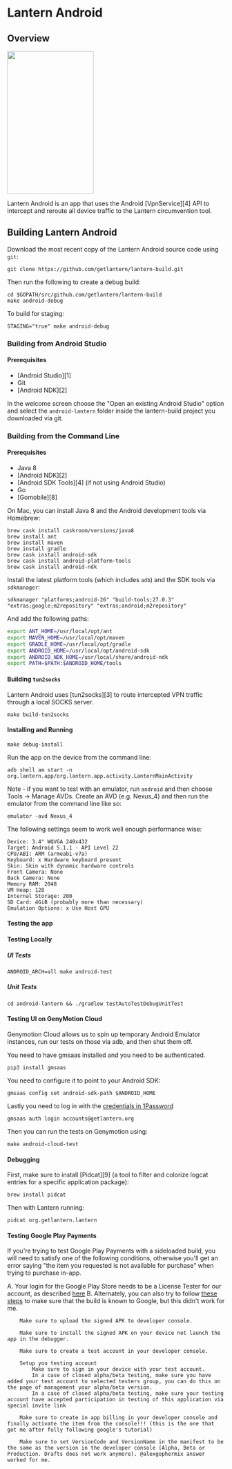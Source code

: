 # Lantern Android

## Overview

<img src="screenshots/home1.png" height="330px" width="200px">

Lantern Android is an app that uses the Android [VpnService][4] API to
intercept and reroute all device traffic to the Lantern
circumvention tool.

## Building Lantern Android

Download the most recent copy of the Lantern Android source code using `git`:

```
git clone https://github.com/getlantern/lantern-build.git
```

Then run the following to create a debug build:

```
cd $GOPATH/src/github.com/getlantern/lantern-build
make android-debug
```

To build for staging:

```
STAGING="true" make android-debug
```

### Building from Android Studio

#### Prerequisites

* [Android Studio][1]
* Git
* [Android NDK][2]

In the welcome screen choose the "Open an existing Android Studio" option and
select the `android-lantern` folder inside the lantern-build project you
downloaded via git.

### Building from the Command Line

#### Prerequisites

* Java 8
* [Android NDK][2]
* [Android SDK Tools][4] (if not using Android Studio)
* Go 
* [Gomobile][8]

On Mac, you can install Java 8 and the Android development tools via Homebrew:

```
brew cask install caskroom/versions/java8
brew install ant
brew install maven
brew install gradle
brew cask install android-sdk
brew cask install android-platform-tools
brew cask install android-ndk
```

Install the latest platform tools (which includes `adb`) and the SDK tools via `sdkmanager`:

```
sdkmanager "platforms;android-26" "build-tools;27.0.3" "extras;google;m2repository" "extras;android;m2repository"
```

And add the following paths:

```bash
export ANT_HOME=/usr/local/opt/ant
export MAVEN_HOME=/usr/local/opt/maven
export GRADLE_HOME=/usr/local/opt/gradle
export ANDROID_HOME=/usr/local/opt/android-sdk
export ANDROID_NDK_HOME=/usr/local/share/android-ndk
export PATH=$PATH:$ANDROID_HOME/tools
```

#### Building `tun2socks`

Lantern Android uses [tun2socks][3] to route intercepted VPN traffic through a
local SOCKS server.

```
make build-tun2socks
```

#### Installing and Running

```
make debug-install
```

Run the app on the device from the command line:

```
adb shell am start -n org.lantern.app/org.lantern.app.activity.LanternMainActivity
```

Note - if you want to test with an emulator, run `android` and then choose
Tools -> Manage AVDs.  Create an AVD (e.g. Nexus_4) and then run the emulator
from the command line like so:

```
emulator -avd Nexus_4
```

The following settings seem to work well enough performance wise:

```
Device: 3.4" WQVGA 240x432
Target: Android 5.1.1 - API Level 22
CPU/ABI: ARM (armeabi-v7a)
Keyboard: x Hardware keyboard present
Skin: Skin with dynamic hardware controls
Front Camera: None
Back Camera: None
Memory RAM: 2048
VM Heap: 128
Internal Storage: 200
SD Card: 4GiB (probably more than necessary)
Emulation Options: x Use Host GPU
```

#### Testing the app

#### Testing Locally

##### UI Tests

`ANDROID_ARCH=all make android-test`

##### Unit Tests

`cd android-lantern && ./gradlew testAutoTestDebugUnitTest`

#### Testing UI on GenyMotion Cloud

Genymotion Cloud allows us to spin up temporary Android Emulator instances, run our tests on those via adb, and then shut them off.

You need to have gmsaas installed and you need to be authenticated.

`pip3 install gmsaas`

You need to configure it to point to your Android SDK:

`gmsaas config set android-sdk-path $ANDROID_HOME`

Lastly you need to log in with the [credentials in 1Password](https://start.1password.com/open/i?a=HHU7O6L7H5E33C6UDFD6Q3SYH4&v=dfgpblv7fxwdwf5dkzo6ourkfy&i=zwy7gowshbfwrkhgytwp7kkwku&h=lantern.1password.com)

`gmsaas auth login accounts@getlantern.org`

Then you can run the tests on Genymotion using:

`make android-cloud-test`

#### Debugging

First, make sure to install [Pidcat][9] (a tool to filter and colorize logcat entries for a
specific application package):

```
brew install pidcat
```

Then with Lantern running:

```
pidcat org.getlantern.lantern
```

#### Testing Google Play Payments

If you're trying to test Google Play Payments with a sideloaded build, you will need to satisfy one of the following conditions, otherwise you'll get an error saying "the item you requested is not available for purchase"
when trying to purchase in-app.

A. Your login for the Google Play Store needs to be a License Tester for our account, as described [here](https://stackoverflow.com/a/55329990)
B. Alternately, you can also try to follow [these steps](https://stackoverflow.com/a/18172192) to make sure that the build is known to Google, but this didn't work for me.

```
    Make sure to upload the signed APK to developer console.

    Make sure to install the signed APK on your device not launch the app in the debugger.

    Make sure to create a test account in your developer console.

    Setup you testing account
        Make sure to sign in your device with your test account.
        In a case of closed alpha/beta testing, make sure you have added your test account to selected testers group, you can do this on the page of management your alpha/beta version.
        In a case of closed alpha/beta testing, make sure your testing account have accepted participation in testing of this application via special invite link

    Make sure to create in app billing in your developer console and finally activate the item from the console!!! (this is the one that got me after fully following google's tutorial)

    Make sure to set VersionCode and VersionName in the manifest to be the same as the version in the developer console (Alpha, Beta or Production. Drafts does not work anymore). @alexgophermix answer worked for me.
```